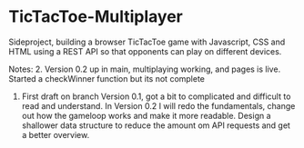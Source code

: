 # TicTacToe-Multiplayer

Sideproject, building a browser TicTacToe game with Javascript, CSS and HTML using a REST API so that opponents can play on different devices.


Notes:
2. Version 0.2 up in main, multiplaying working, and pages is live. Started a checkWinner function but its not complete

1. First draft on branch Version 0.1, got a bit to complicated and difficult to read and understand. In Version 0.2 I will redo the fundamentals, change out how the gameloop works and make it more readable. Design a shallower data structure to reduce the amount om API requests and get a better overview.
